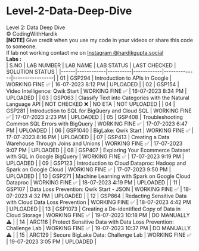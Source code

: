 # Level-2-Data-Deep-Dive
Level 2: Data Deep Dive <br>
©️ CodingWithHardik<br>
**[NOTE]** Give credit when you use my code in your videos or share this code to someone.<br>
If lab not working contact me on [Instagram @hardikgupta.social](https://www.instagram.com/hardikgupta.social/)<br>
**Labs :**           
| S.NO | LAB NUMBER | LAB NAME | LAB STATUS | LAST CHECKED | SOLUTION STATUS |
|------|------------|----------|------------|--------------|-----------------|
|  01  | GSP294 | Introduction to APIs in Google | WORKING FINE ✅ | 16-07-2023 8:12 PM | UPLOADED |
|  02  | GSP154 | Video Intelligence: Qwik Start | WORKING FINE ✅ | 16-07-2023 8:34 PM | UPLOADED |
|  03  | GSP063 | Classify Text into Categories with the Natural Language API | NOT CHECKED ❌ | NO ETA | NOT UPLOADED |
|  04  | GSP281 | Introduction to SQL for BigQuery and Cloud SQL | WORKING FINE ✅ | 17-07-2023 2:23 PM | UPLOADED |
|  05  | GSP408 | Troubleshooting Common SQL Errors with BigQuery | WORKING FINE ✅ | 17-07-2023 6:47 PM | UPLOADED |
|  06  | GSP1040 | BigLake: Qwik Start | WORKING FINE ✅ | 17-07-2023 8:16 PM | UPLOADED |
|  07  | GSP413 | Creating a Data Warehouse Through Joins and Unions | WORKING FINE ✅ | 17-07-2023 9:07 PM | UPLOADED |
|  08  | GSP407 | Exploring Your Ecommerce Dataset with SQL in Google BigQuery | WORKING FINE ✅ | 17-07-2023 9:19 PM | UPLOADED |
|  09  | GSP123 | Introduction to Cloud Dataproc: Hadoop and Spark on Google Cloud | WORKING FINE ✅ | 17-07-2023 9:50 PM | UPLOADED |
|  10  | GSP271 | Machine Learning with Spark on Google Cloud Dataproc | WORKING FINE ✅ | 18-07-2023 4:19 PM | UPLOADED |
|  11  | GSP107 | Data Loss Prevention: Qwik Start - JSON | WORKING FINE ✅ | 18-07-2023 4:32 PM | UPLOADED |
|  12  | GSP864 | Redacting Sensitive Data with Cloud Data Loss Prevention | WORKING FINE ✅ | 18-07-2023 4:42 PM | UPLOADED |
|  13  | GSP1073 | Creating a De-identified Copy of Data in Cloud Storage | WORKING FINE ✅ | 19-07-2023 10:18 PM | DO MANUALLY ⚠️ |
|  14  | ARC116 | Protect Sensitive Data with Data Loss Prevention: Challenge Lab | WORKING FINE ✅ | 19-07-2023 10:37 PM | DO MANUALLY ⚠️ |
|  15  | ARC129 | Secure BigLake Data: Challenge Lab | WORKING FINE ✅ | 19-07-2023 3:05 PM | UPLOADED |
